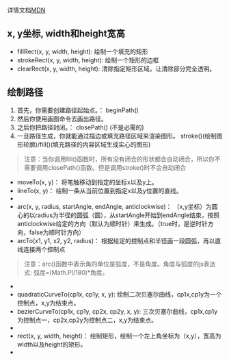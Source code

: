 详情文档[MDN](https://developer.mozilla.org/zh-CN/docs/Web/API/Canvas_API/Tutorial/Drawing_shapes)
## x, y坐标, width和height宽高
- fillRect(x, y, width, height): 绘制一个填充的矩形
- strokeRect(x, y, width, height): 绘制一个矩形的边框
- clearRect(x, y, width, height): 清除指定矩形区域，让清除部分完全透明。
## 绘制路径
1. 首先，你需要创建路径起始点。： beginPath()
2. 然后你使用画图命令去画出路径。
3. 之后你把路径封闭。： closePath() (不是必需的)
4. 一旦路径生成，你就能通过描边或填充路径区域来渲染图形。 stroke()(绘制图形轮廓)/fill()(填充路径的内容区域生成实心的图形)
> 注意：当你调用fill()函数时，所有没有闭合的形状都会自动闭合，所以你不需要调用closePath()函数。但是调用stroke()时不会自动闭合

- moveTo(x, y)： 将笔触移动到指定的坐标x以及y上。
- lineTo(x, y)： 绘制一条从当前位置到指定x以及y位置的直线。
- 
- arc(x, y, radius, startAngle, endAngle, anticlockwise)： （x,y坐标）为圆心的以radius为半径的圆弧（圆），从startAngle开始到endAngle结束，按照anticlockwise给定的方向（默认为顺时针）来生成。（true时，是逆时针方向，false为顺时针方向）
- arcTo(x1, y1, x2, y2, radius)： 根据给定的控制点和半径画一段圆弧，再以直线连接两个控制点
> 注意：arc()函数中表示角的单位是弧度，不是角度。角度与弧度的js表达式:
弧度=(Math.PI/180)*角度。
- 
- quadraticCurveTo(cp1x, cp1y, x, y): 绘制二次贝塞尔曲线，cp1x,cp1y为一个控制点，x,y为结束点。
- bezierCurveTo(cp1x, cp1y, cp2x, cp2y, x, y): 三次贝塞尔曲线，cp1x,cp1y为控制点一，cp2x,cp2y为控制点二，x,y为结束点。
- 
- rect(x, y, width, height)： 绘制矩形，绘制一个左上角坐标为（x,y），宽高为width以及height的矩形。
- 
